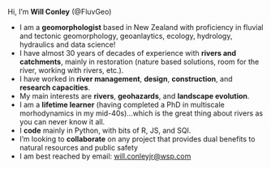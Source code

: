Hi, I’m <b>Will Conley</b> (@FluvGeo)
- I am a <b>geomorphologist</b> based in New Zealand with proficiency in fluvial and tectonic geomorphology, geoanlaytics, ecology, hydrology, hydraulics and data science!
- I have almost 30 years of decades of experience with <b>rivers and catchments</b>, mainly in restoration (nature based solutions, room for the river, working with rivers, etc.). 
- I have worked in <b>river management</b>, <b>design</b>, <b>construction</b>, and <b>research capacities</b>.
- My main interests are <b>rivers</b>, <b>geohazards</b>, and <b>landscape evolution</b>.
- I am a <b>lifetime learner</b> (having completed a PhD in multiscale morhodynamics in my mid-40s)...which is the great thing about rivers as you can never know it all. 
- I <b>code</b> mainly in Python, with bits of R, JS, and SQl.
- I’m looking to <b>collaborate</b> on any project that provides dual benefits to natural resources and public safety  
- I am best reached by email: will.conleyjr@wsp.com 

<!---
FluvGeo/FluvGeo is a ✨ special ✨ repository because its `README.md` (this file) appears on your GitHub profile.
You can click the Preview link to take a look at your changes.
--->
